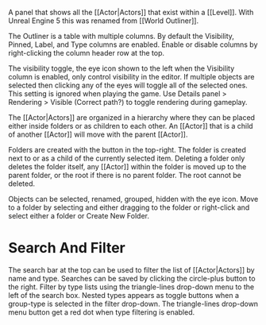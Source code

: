 A panel that shows all the [[Actor|Actors]] that exist within a [[Level]].
With Unreal Engine 5 this was renamed from [[World Outliner]].

The Outliner is a table with multiple columns.
By default the Visibility, Pinned, Label, and Type columns are enabled.
Enable or disable columns by right-clicking the column header row at the top.

The visibility toggle, the eye icon shown to the left when the Visibility column is enabled, only control visibility in the editor.
If multiple objects are selected then clicking any of the eyes will toggle all of the selected ones.
This setting is ignored when playing the game.
Use Details panel > Rendering > Visible (Correct path?) to toggle rendering during gameplay.

The [[Actor|Actors]] are organized in a hierarchy where they can be placed either inside folders or as children to each other.
An [[Actor]] that is a child of another [[Actor]] will move with the parent [[Actor]].

Folders are created with the button in the top-right.
The folder is created next to or as a child of the currently selected item.
Deleting a folder only deletes the folder itself, any [[Actor]] within the folder is moved up to the parent folder,
or the root if there is no parent folder.
The root cannot be deleted.

Objects can be selected, renamed, grouped, hidden with the eye icon.
Move to a folder by selecting and either dragging to the folder or right-click and select either a folder or Create New Folder.


# Search And Filter

The search bar at the top can be used to filter the list of [[Actor|Actors]] by name and type.
Searches can be saved by clicking the circle-plus button to the right.
Filter by type lists using the triangle-lines drop-down menu to the left of the search box.
Nested types appears as toggle buttons when a group-type is selected in the filter drop-down.
The triangle-lines drop-down menu button get a red dot when type filtering is enabled.
